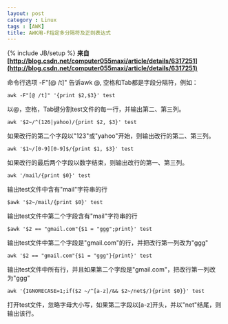 ```yaml
---
layout: post
category : Linux
tags : [AWK]
title: AWK用-F指定多分隔符及正则表达式
---
```

{% include JB/setup %}
**来自[http://blog.csdn.net/computer055maxi/article/details/6317251](http://blog.csdn.net/computer055maxi/article/details/6317251)**

命令行选项 -F"[@ /t]" 告诉awk @, 空格和Tab都是字段分隔符，例如：

	awk -F"[@ /t]" '{print $2,$3}' test

以@，空格，Tab键分割test文件的每一行，并输出第二、第三列。

	awk '$2~/^(126|yahoo)/{print $2, $3}' test

如果改行的第二个字段以"123"或"yahoo"开始，则输出改行的第二、第三列。

	awk '$1~/[0-9][0-9]$/{print $1, $3}' test

如果改行的最后两个字段以数字结束，则输出改行的第一、第三列。

	awk '/mail/{print $0}' test 

输出test文件中含有"mail"字符串的行

	$awk '$2~/mail/{print $0}' test

输出test文件中第二个字段含有"mail"字符串的行

	$awk '$2 == "gmail.com"{$1 = "ggg";print}' test

输出test文件中第二个字段是"gmail.com"的行，并把改行第一列改为"ggg"

	awk '$2 == "gmail.com"{$1 = "ggg"}{print}' test

输出test文件中所有行，并且如果第二个字段是"gmail.com"，把改行第一列改为"ggg"

	awk '{IGNORECASE=1;if($2 ~/^[a-z]/&& $2~/net$/){print $0}}' test

打开test文件，忽略字母大小写，如果第二字段以[a-z]开头，并以"net"结尾，则输出该行。